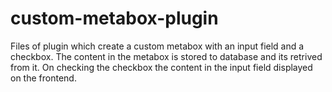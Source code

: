 # custom-metabox-plugin

Files of plugin which create a custom metabox with an input field and a checkbox.
The content in the metabox is stored to database and its retrived from it.
On checking the checkbox the content in the input field displayed on the frontend.
